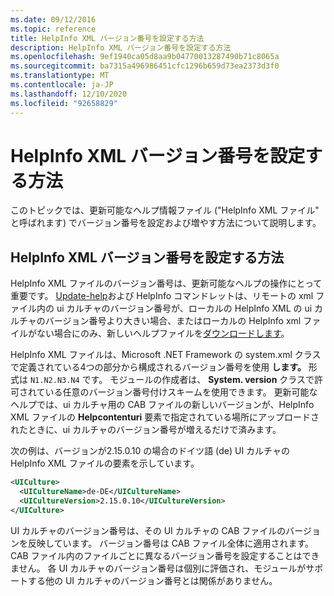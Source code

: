 ```yaml
---
ms.date: 09/12/2016
ms.topic: reference
title: HelpInfo XML バージョン番号を設定する方法
description: HelpInfo XML バージョン番号を設定する方法
ms.openlocfilehash: 9ef1940ca05d8aa9b04770013287490b71c8065a
ms.sourcegitcommit: ba7315a496986451cfc1296b659d73ea2373d3f0
ms.translationtype: MT
ms.contentlocale: ja-JP
ms.lasthandoff: 12/10/2020
ms.locfileid: "92658829"
---
```

# <a name="how-to-set-helpinfo-xml-version-numbers"></a>HelpInfo XML バージョン番号を設定する方法

このトピックでは、更新可能なヘルプ情報ファイル ("HelpInfo XML ファイル" と呼ばれます) でバージョン番号を設定および増やす方法について説明します。

## <a name="how-to-set-helpinfo-xml-version-numbers"></a>HelpInfo XML バージョン番号を設定する方法

HelpInfo XML ファイルのバージョン番号は、更新可能なヘルプの操作にとって重要です。 [Update-help](/powershell/module/Microsoft.PowerShell.Core/Update-Help)および HelpInfo コマンドレットは、リモートの xml ファイル内の ui カルチャのバージョン番号が、ローカルの HelpInfo XML の ui カルチャのバージョン番号より大きい場合、またはローカルの HelpInfo xml ファイルがない場合にのみ、新しいヘルプファイルを[ダウンロードします](/powershell/module/Microsoft.PowerShell.Core/Save-Help)。

HelpInfo XML ファイルは、Microsoft .NET Framework の system.xml クラスで定義されている4つの部分から構成されるバージョン番号を使用 **します。** 形式は `N1.N2.N3.N4` です。 モジュールの作成者は、 **System. version** クラスで許可されている任意のバージョン番号付けスキームを使用できます。 更新可能なヘルプでは、ui カルチャ用の CAB ファイルの新しいバージョンが、HelpInfo XML ファイルの **Helpcontenturi** 要素で指定されている場所にアップロードされたときに、ui カルチャのバージョン番号が増えるだけで済みます。

次の例は、バージョンが2.15.0.10 の場合のドイツ語 (de) UI カルチャの HelpInfo XML ファイルの要素を示しています。

```xml
<UICulture>
  <UICultureName>de-DE</UICultureName>
  <UICultureVersion>2.15.0.10</UICultureVersion>
</UICulture>
```

UI カルチャのバージョン番号は、その UI カルチャの CAB ファイルのバージョンを反映しています。 バージョン番号は CAB ファイル全体に適用されます。 CAB ファイル内のファイルごとに異なるバージョン番号を設定することはできません。 各 UI カルチャのバージョン番号は個別に評価され、モジュールがサポートする他の UI カルチャのバージョン番号とは関係がありません。
